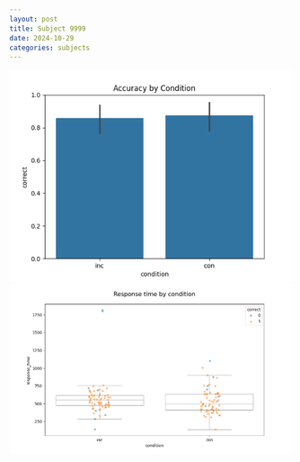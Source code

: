 ```yaml
---
layout: post
title: Subject 9999
date: 2024-10-29
categories: subjects
---
```


![](data/9999/run-19/9999_NF_acc.png)
![](data/9999/run-19/9999_NF_rt.png)
